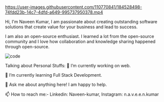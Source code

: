 

https://user-images.githubusercontent.com/110770841/184528498-74fdd23b-14c7-4dfd-a649-995737950378.mp4

Hi, I'm Naveen Kumar, I am passionate about creating outstanding software solutions that create value for your business and lead to success.

I am also an open-source enthusiast. I learned a lot from the open-source community and I love how collaboration and knowledge sharing happened through open-source.

![code](https://user-images.githubusercontent.com/110770841/184528539-e5367766-2cb0-4033-8cf7-c491c751f4d7.gif)


Talking about Personal Stuffs:
🔭 I’m currently working on web.

🚀   I’m currently learning Full Stack Development.

💬   Ask me about anything here! I am happy to help.

📫 How to reach me:- Linkedin: Naveen-kumar, Instagram: n.a.v.e.e.n.kumar
